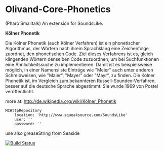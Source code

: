 # Olivand-Core-Phonetics

(Pharo Smalltalk) An extension for SoundsLike.

**Kölner Phonetik**

Die Kölner Phonetik (auch Kölner Verfahren) ist ein phonetischer Algorithmus, der Wörtern 
nach ihrem Sprachklang eine Zeichenfolge zuordnet, den phonetischen Code. Ziel dieses 
Verfahrens ist es, gleich klingenden Wörtern denselben Code zuzuordnen, um bei 
Suchfunktionen eine Ähnlichkeitssuche zu implementieren. Damit ist es beispielsweise 
möglich, in einer Namensliste Einträge wie "Meier" auch unter anderen Schreibweisen, 
wie "Maier", "Mayer" oder "Mayr", zu finden. Die Kölner Phonetik ist, im Vergleich zum 
bekannteren Russell-Soundex-Verfahren, besser auf die deutsche Sprache abgestimmt. 
Sie wurde 1969 von Postel veröffentlicht.

more at: http://de.wikipedia.org/wiki/Kölner_Phonetik

```Smalltalk
MCHttpRepository
	location: 'http://www.squeaksource.com/SoundsLike'
	user: ''
	password: ''
```

	
use also greaseString from Seaside

[![Build Status](https://secure.travis-ci.org/Fulnir/Olivand-Core-Phonetics.png)](https://www.travis-ci.org/Fulnir/Olivand-Core-Phonetics)


